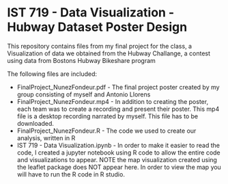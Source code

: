 # IST 719 - Data Visualization - Hubway Dataset Poster Design

This repository contains files from my final project for the class, a Visualization of data we obtained from the Hubway Challange, a contest using data from Bostons Hubway Bikeshare program

The following files are included:
 - FinalProject_NunezFondeur.pdf - The final project poster created by my group consisting of myself and Antonio Llorens
 - FinalProject_NunezFondeur.mp4 - In addition to creating the poster, each team was to create a recording and present their poster. This mp4 file is a desktop recording narrated by myself. This file has to be downloaded.
 - FinalProject_NunezFondeur.R - The code we used to create our analysis, written in R
 - IST 719 - Data Visualization.ipynb - In order to make it easier to read the code, I created a jupyter notebook using R code to allow the entire code and visualizations to appear. NOTE the map visualization created using the leaflet package does NOT appear here. In order to view the map you will have to run the R code in R studio.
